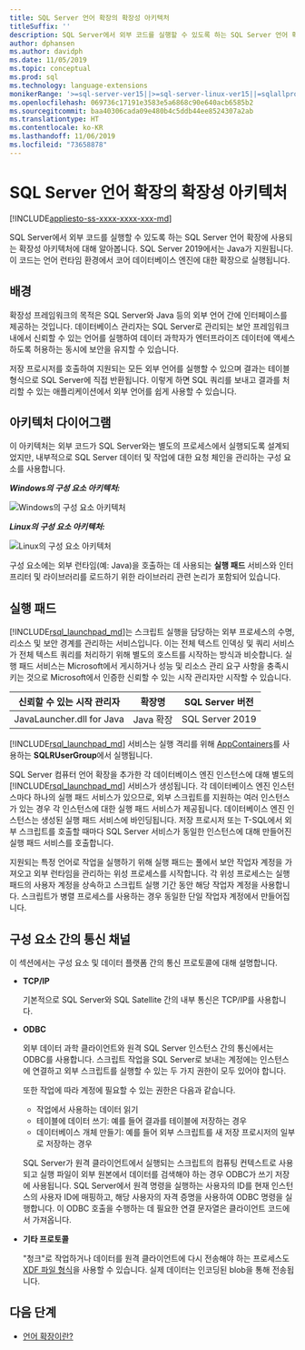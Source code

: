 ```yaml
---
title: SQL Server 언어 확장의 확장성 아키텍처
titleSuffix: ''
description: SQL Server에서 외부 코드를 실행할 수 있도록 하는 SQL Server 언어 확장에 사용되는 확장성 아키텍처에 대해 알아봅니다. SQL Server 2019에서는 Java가 지원됩니다. 이 코드는 언어 런타임 환경에서 코어 데이터베이스 엔진에 대한 확장으로 실행됩니다.
author: dphansen
ms.author: davidph
ms.date: 11/05/2019
ms.topic: conceptual
ms.prod: sql
ms.technology: language-extensions
monikerRange: '>=sql-server-ver15||>=sql-server-linux-ver15||=sqlallproducts-allversions'
ms.openlocfilehash: 069736c17191e3583e5a6868c90e640acb6585b2
ms.sourcegitcommit: baa40306cada09e480b4c5ddb44ee8524307a2ab
ms.translationtype: HT
ms.contentlocale: ko-KR
ms.lasthandoff: 11/06/2019
ms.locfileid: "73658878"
---
```

# <a name="extensibility-architecture-in-sql-server-language-extensions"></a>SQL Server 언어 확장의 확장성 아키텍처

[!INCLUDE[appliesto-ss-xxxx-xxxx-xxx-md](../../includes/appliesto-ss-xxxx-xxxx-xxx-md.md)]

SQL Server에서 외부 코드를 실행할 수 있도록 하는 SQL Server 언어 확장에 사용되는 확장성 아키텍처에 대해 알아봅니다. SQL Server 2019에서는 Java가 지원됩니다. 이 코드는 언어 런타임 환경에서 코어 데이터베이스 엔진에 대한 확장으로 실행됩니다.

## <a name="background"></a>배경

확장성 프레임워크의 목적은 SQL Server와 Java 등의 외부 언어 간에 인터페이스를 제공하는 것입니다. 데이터베이스 관리자는 SQL Server로 관리되는 보안 프레임워크 내에서 신뢰할 수 있는 언어를 실행하여 데이터 과학자가 엔터프라이즈 데이터에 액세스하도록 허용하는 동시에 보안을 유지할 수 있습니다.

<!-- We need to get a diagram like the one below.
The following diagram visually describes opportunities and benefits of the extensible architecture.

  ![Goals of integration with SQL Server](../media/ml-service-value-add.png "Machine Learning Services Value Add")
-->

저장 프로시저를 호출하여 지원되는 모든 외부 언어를 실행할 수 있으며 결과는 테이블 형식으로 SQL Server에 직접 반환됩니다. 이렇게 하면 SQL 쿼리를 보내고 결과를 처리할 수 있는 애플리케이션에서 외부 언어를 쉽게 사용할 수 있습니다.

## <a name="architecture-diagrams"></a>아키텍처 다이어그램

이 아키텍처는 외부 코드가 SQL Server와는 별도의 프로세스에서 실행되도록 설계되었지만, 내부적으로 SQL Server 데이터 및 작업에 대한 요청 체인을 관리하는 구성 요소를 사용합니다. 
  
  ***Windows의 구성 요소 아키텍처:***

  ![Windows의 구성 요소 아키텍처](../media/generic-architecture-windows.png "Windows의 구성 요소 아키텍처")
  
  ***Linux의 구성 요소 아키텍처:***
  
  ![Linux의 구성 요소 아키텍처](../media/generic-architecture-linux.png "Linux의 구성 요소 아키텍처")
  
구성 요소에는 외부 런타임(예: Java)을 호출하는 데 사용되는 **실행 패드** 서비스와 인터프리터 및 라이브러리를 로드하기 위한 라이브러리 관련 논리가 포함되어 있습니다.

<a name="launchpad"></a>

## <a name="launchpad"></a>실행 패드

[!INCLUDE[rsql_launchpad_md](../../includes/rsql-launchpad-md.md)]는 스크립트 실행을 담당하는 외부 프로세스의 수명, 리소스 및 보안 경계를 관리하는 서비스입니다. 이는 전체 텍스트 인덱싱 및 쿼리 서비스가 전체 텍스트 쿼리를 처리하기 위해 별도의 호스트를 시작하는 방식과 비슷합니다. 실행 패드 서비스는 Microsoft에서 게시하거나 성능 및 리소스 관리 요구 사항을 충족시키는 것으로 Microsoft에서 인증한 신뢰할 수 있는 시작 관리자만 시작할 수 있습니다.

| 신뢰할 수 있는 시작 관리자 | 확장명 | SQL Server 버전 |
|-------------------|-----------|---------------------|
| JavaLauncher.dll for Java | Java 확장 | SQL Server 2019 |

[!INCLUDE[rsql_launchpad_md](../../includes/rsql-launchpad-md.md)] 서비스는 실행 격리를 위해 [AppContainers](https://docs.microsoft.com/windows/desktop/secauthz/appcontainer-isolation)를 사용하는 **SQLRUserGroup**에서 실행됩니다.

SQL Server 컴퓨터 언어 확장을 추가한 각 데이터베이스 엔진 인스턴스에 대해 별도의 [!INCLUDE[rsql_launchpad_md](../../includes/rsql-launchpad-md.md)] 서비스가 생성됩니다. 각 데이터베이스 엔진 인스턴스마다 하나의 실행 패드 서비스가 있으므로, 외부 스크립트를 지원하는 여러 인스턴스가 있는 경우 각 인스턴스에 대한 실행 패드 서비스가 제공됩니다. 데이터베이스 엔진 인스턴스는 생성된 실행 패드 서비스에 바인딩됩니다. 저장 프로시저 또는 T-SQL에서 외부 스크립트를 호출할 때마다 SQL Server 서비스가 동일한 인스턴스에 대해 만들어진 실행 패드 서비스를 호출합니다.

지원되는 특정 언어로 작업을 실행하기 위해 실행 패드는 풀에서 보안 작업자 계정을 가져오고 외부 런타임을 관리하는 위성 프로세스를 시작합니다. 각 위성 프로세스는 실행 패드의 사용자 계정을 상속하고 스크립트 실행 기간 동안 해당 작업자 계정을 사용합니다. 스크립트가 병렬 프로세스를 사용하는 경우 동일한 단일 작업자 계정에서 만들어집니다.

## <a name="communication-channels-between-components"></a>구성 요소 간의 통신 채널

이 섹션에서는 구성 요소 및 데이터 플랫폼 간의 통신 프로토콜에 대해 설명합니다.

+ **TCP/IP**

  기본적으로 SQL Server와 SQL Satellite 간의 내부 통신은 TCP/IP를 사용합니다.

+ **ODBC**

  외부 데이터 과학 클라이언트와 원격 SQL Server 인스턴스 간의 통신에서는 ODBC를 사용합니다. 스크립트 작업을 SQL Server로 보내는 계정에는 인스턴스에 연결하고 외부 스크립트를 실행할 수 있는 두 가지 권한이 모두 있어야 합니다.

  또한 작업에 따라 계정에 필요할 수 있는 권한은 다음과 같습니다.

  + 작업에서 사용하는 데이터 읽기
  + 테이블에 데이터 쓰기: 예를 들어 결과를 테이블에 저장하는 경우
  + 데이터베이스 개체 만들기: 예를 들어 외부 스크립트를 새 저장 프로시저의 일부로 저장하는 경우

  SQL Server가 원격 클라이언트에서 실행되는 스크립트의 컴퓨팅 컨텍스트로 사용되고 실행 파일이 외부 원본에서 데이터를 검색해야 하는 경우 ODBC가 쓰기 저장에 사용됩니다. SQL Server에서 원격 명령을 실행하는 사용자의 ID를 현재 인스턴스의 사용자 ID에 매핑하고, 해당 사용자의 자격 증명을 사용하여 ODBC 명령을 실행합니다. 이 ODBC 호출을 수행하는 데 필요한 연결 문자열은 클라이언트 코드에서 가져옵니다.

+ **기타 프로토콜**

  "청크"로 작업하거나 데이터를 원격 클라이언트에 다시 전송해야 하는 프로세스도 [XDF 파일 형식](https://docs.microsoft.com/machine-learning-server/r/concept-what-is-xdf)을 사용할 수 있습니다. 실제 데이터는 인코딩된 blob을 통해 전송됩니다.

## <a name="next-steps"></a>다음 단계

+ [언어 확장이란?](../language-extensions-overview.md)
